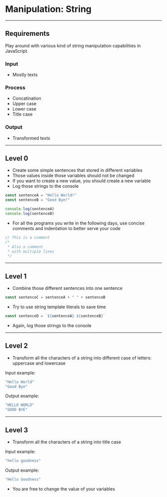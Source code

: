 # Manipulation: String

--------------------------------------------------------------------------------

## Requirements

Play around with various kind of string manipulation capabilities in JavaScript.

### Input

- Mostly texts

### Process

- Concatination
- Upper case
- Lower case
- Title case

### Output

- Transformed texts

--------------------------------------------------------------------------------

## Level 0

- Create some simple sentences that stored in different variables
- Those values inside those variables should not be changed
- If you want to create a new value, you should create a new variable
- Log those strings to the console

```js
const sentenceA = "Hello World!"
const sentenceB = "Good Bye!"

console.log(sentenceA)
console.log(sentenceB)
```

- For all the programs you write in the following days, use concise comments and indentation to better serve your code

```js
// This is a comment
/*
 * Also a comment
 * with multiple lines
 */
```

--------------------------------------------------------------------------------

## Level 1

- Combine those different sentences into one sentence

```js
const sentenceC = sentenceA + " " + sentenceB
```

- Try to use string template literals to save time

```js
const sentenceD = `${sentenceA} ${sentenceB}`
```

- Again, log those strings to the console

--------------------------------------------------------------------------------

## Level 2

- Transform all the characters of a string into different case of letters: uppercase and lowercase

Input example:

```js
"Hello World"
"Good Bye"
```

Output example:

```js
"HELLO WORLD"
"GOOD BYE"
```

--------------------------------------------------------------------------------

## Level 3

- Transform all the characters of a string into title case

Input example:

```js
"hello goodness"
```

Output example:

```js
"Hello Goodness"
```

- You are free to change the value of your variables
